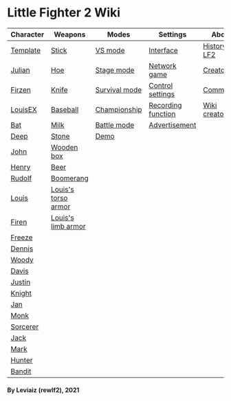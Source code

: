 # Little Fighter 2 Wiki

| Character | Weapons | Modes | Settings  | About
| --- | --- | --- | --- | --- |
| [Template] | [Stick] | [VS mode] | [Interface] | [History of LF2]
| [Julian] | [Hoe] | [Stage mode] | [Network game] | [Creators]
| [Firzen] | [Knife] | [Survival mode] | [Control settings] | [Community]
| [LouisEX] | [Baseball] | [Championship] | [Recording function] | [Wiki creator]
| [Bat] | [Milk] | [Battle mode] | [Advertisement]
| [Deep] | [Stone] | [Demo]
| [John] | [Wooden box]
| [Henry] | [Beer]
| [Rudolf] | [Boomerang]
| [Louis] | [Louis's torso armor]
| [Firen] | [Louis's limb armor]
| [Freeze]
| [Dennis]
| [Woody]
| [Davis]
| [Justin]
| [Knight]
| [Jan]
| [Monk]
| [Sorcerer]
| [Jack]
| [Mark]
| [Hunter]
| [Bandit]

#### By Leviaiz (rewlf2), 2021

[//]: # (These are reference links used in the body of this note and get stripped out when the markdown processor does its job. There is no need to format nicely because it shouldn't be seen. Thanks SO - http://stackoverflow.com/questions/4823468/store-comments-in-markdown-syntax)
[Template]: <Template.html>
[Julian]: <Julian.html>
[Firzen]: <Firzen.html>
[LouisEX]: <LouisEX.html>
[Bat]: <Bat.html>
[Deep]: <Deep.html>
[John]: <John.html>
[Henry]: <Henry.html>
[Rudolf]: <Rudolf.html>
[Louis]: <Louis.html>
[Firen]: <Firen.html>
[Freeze]: <Freeze.html>
[Dennis]: <Dennis.html>
[Woody]: <Woody.html>
[Davis]: <Davis.html>
[Justin]: <Justin.html>
[Knight]: <Knight.html>
[Jan]: <Jan.html>
[Monk]: <Monk.html>
[Sorcerer]: <Sorcerer.html>
[Jack]: <Jack.html>
[Mark]: <Mark.html>
[Hunter]: <Hunter.html>
[bandit]: <bandit.html>
[Stick]: <Stick.html>
[Hoe]: <Hoe.html>
[Knife]: <Knife.html>
[Baseball]: <Baseball.html>
[Milk]: <Milk.html>
[Stone]: <Stone.html>
[Wooden box]: <box.html>
[Beer]: <Beer.html>
[Boomerang]: <Boomerang.html>
[Louis's torso armor]: <louisarmor1.html>
[Louis's limb armor]: <louisarmor2.html>
[VS mode]: <vs.html>
[Stage mode]: <stage.html>
[Survival mode]: <survival.html>
[Championship]: <Championship.html>
[Battle mode]: <battle.html>
[Demo]: <Demo.html>
[Interface]: <Interface.html>
[Network game]: <network.html>
[Control settings]: <control.html>
[Recording function]: <recording.html>
[Advertisement]: <Advertisement.html>
[History of LF2]: <network.html>
[Creators]: <Creators.html>
[Community]: <Community.html>
[Wiki creator]: <wikicreator.html>